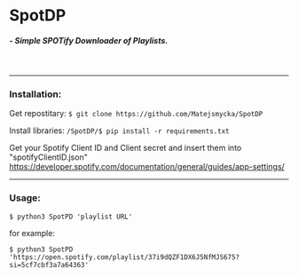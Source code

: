 # SpotDP 


##### - Simple SPOTify Downloader of Playlists.
&nbsp;

----
### Installation:



Get repostitary:
```$ git clone https://github.com/Matejsmycka/SpotDP``` 

Install libraries:
```/SpotDP/$ pip install -r requirements.txt ```

Get your Spotify Client ID and Client secret and insert them into "spotifyClientID.json"
https://developer.spotify.com/documentation/general/guides/app-settings/



----
### Usage:

```$ python3 SpotPD 'playlist URL' ```

for example:

```$ python3 SpotPD 'https://open.spotify.com/playlist/37i9dQZF1DX6J5NfMJS675?si=5cf7cbf3a7a64363' ```

